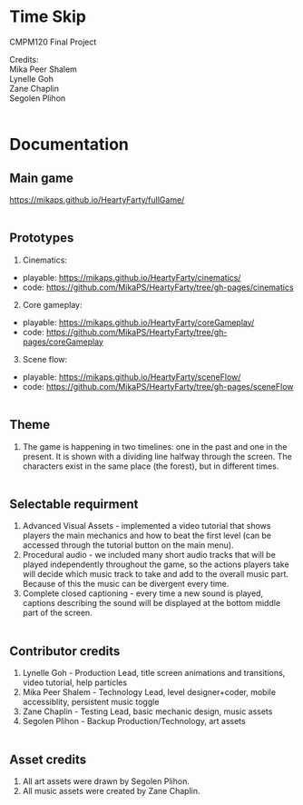 # Time Skip
CMPM120 Final Project

Credits: <br>
Mika Peer Shalem <br>
Lynelle Goh <br>
Zane Chaplin <br>
Segolen Plihon <br> <br>

# Documentation
## Main game
https://mikaps.github.io/HeartyFarty/fullGame/
<br> <br>

## Prototypes
1. Cinematics: <br>
- playable: https://mikaps.github.io/HeartyFarty/cinematics/
- code: https://github.com/MikaPS/HeartyFarty/tree/gh-pages/cinematics <br>

2. Core gameplay: <br>
- playable: https://mikaps.github.io/HeartyFarty/coreGameplay/
- code: https://github.com/MikaPS/HeartyFarty/tree/gh-pages/coreGameplay <br>

3. Scene flow: <br>
- playable: https://mikaps.github.io/HeartyFarty/sceneFlow/
- code: https://github.com/MikaPS/HeartyFarty/tree/gh-pages/sceneFlow <br><br>

## Theme
1. The game is happening in two timelines: one in the past and one in the present. It is shown with a dividing line halfway through the screen. The characters exist in the same place (the forest), but in different times. <br><br>

## Selectable requirment
1. Advanced Visual Assets - implemented a video tutorial that shows players the main mechanics and how to beat the first level (can be accessed through the tutorial button on the main menu). <br>
2. Procedural audio - we included many short audio tracks that will be played independently throughout the game, so the actions players take will decide which music track to take and add to the overall music part. Because of this the music can be divergent every time. <br>
3. Complete closed captioning - every time a new sound is played, captions describing the sound will be displayed at the bottom middle part of the screen. <br><br>

## Contributor credits
1. Lynelle Goh - Production Lead, title screen animations and transitions, video tutorial, help particles <br>
2. Mika Peer Shalem - Technology Lead, level designer+coder, mobile accessiblity, persistent music toggle <br>
3. Zane Chaplin - Testing Lead, basic mechanic design, music assets <br>
4. Segolen Plihon - Backup Production/Technology, art assets <br> <br>


## Asset credits
1. All art assets were drawn by Segolen Plihon.
2. All music assets were created by Zane Chaplin.